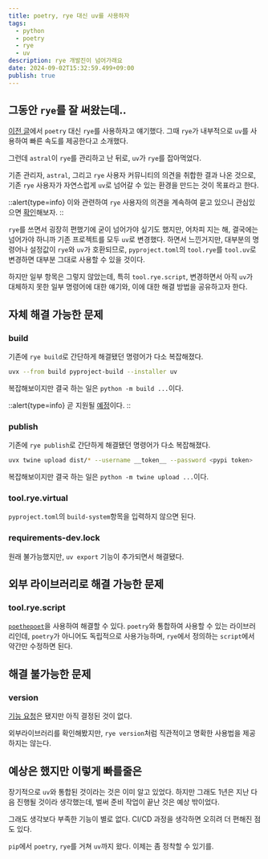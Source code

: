 ```yaml
---
title: poetry, rye 대신 uv를 사용하자
tags:
  - python
  - poetry
  - rye
  - uv
description: rye 개발진이 넘어가래요
date: 2024-09-02T15:32:59.499+09:00
publish: true
---
```


## 그동안 `rye`를 잘 써왔는데..
[이전 글](/@post/python/use_rye/)에서 `poetry` 대신 `rye`를 사용하자고 얘기했다.
그때 `rye`가 내부적으로 `uv`를 사용하여 빠른 속도를 제공한다고 소개했다.

그런데 `astral`이 `rye`를 관리하고 난 뒤로, `uv`가 `rye`를 잡아먹었다.


기존 관리자, `astral`, 그리고 `rye` 사용자 커뮤니티의 의견을 취합한 결과 나온 것으로,
기존 `rye` 사용자가 자연스럽게 `uv`로 넘어갈 수 있는 환경을 만드는 것이 목표라고 한다.

::alert{type=info}
이와 관련하여 `rye` 사용자의 의견을 계속하여 묻고 있으니 관심있으면 [확인](https://github.com/astral-sh/rye/discussions/1342)해보자.
::

`rye`를 쓰면서 굉장히 편했기에 굳이 넘어가야 싶기도 했지만,
어차피 지는 해, 결국에는 넘어가야 하니까 기존 프로젝트를 모두 `uv`로 변경했다.
하면서 느낀거지만, 대부분의 명령어나 설정값이 `rye`와 `uv`가 호환되므로,
`pyproject.toml`의 `tool.rye`를 `tool.uv`로 변경하면 대부분 그대로 사용할 수 있을 것이다.

하지만 일부 항목은 그렇지 않았는데, 특히 `tool.rye.script`,
변경하면서 아직 `uv`가 대체하지 못한 일부 명령어에 대한 얘기와, 이에 대한 해결 방법을 공유하고자 한다.


## 자체 해결 가능한 문제
### build
기존에 `rye build`로 간단하게 해결됐던 명령어가 다소 복잡해졌다.
```bash
uvx --from build pyproject-build --installer uv
```
복잡해보이지만 결국 하는 일은 `python -m build ...`이다.

::alert{type=info}
곧 지원될 [예정](https://github.com/astral-sh/uv/pull/6895)이다.
::

### publish
기존에 `rye publish`로 간단하게 해결됐던 명령어가 다소 복잡해졌다.
```bash
uvx twine upload dist/* --username __token__ --password <pypi token>
```
복잡해보이지만 결국 하는 일은 `python -m twine upload ...`이다.

### tool.rye.virtual
`pyproject.toml`의 `build-system`항목을 입력하지 않으면 된다.

### requirements-dev.lock
원래 불가능했지만, `uv export` 기능이 추가되면서 해결됐다.

## 외부 라이브러리로 해결 가능한 문제
### tool.rye.script
[`poethepoet`](https://poethepoet.natn.io/)을 사용하여 해결할 수 있다.
`poetry`와 통합하여 사용할 수 있는 라이브러리인데,
`poetry`가 아니어도 독립적으로 사용가능하며,
`rye`에서 정의하는 `script`에서 약간만 수정하면 된다.

## 해결 불가능한 문제
### version
[기능 요청](https://github.com/astral-sh/uv/issues/6298)은 됐지만 아직 결정된 것이 없다.

외부라이브러리를 확인해봤지만, `rye version`처럼 직관적이고 명확한 사용법을 제공하지는 않는다.

## 예상은 했지만 이렇게 빠를줄은
장기적으로 `uv`와 통합된 것이라는 것은 이미 알고 있었다.
하지만 그래도 1년은 지난 다음 진행될 것이라 생각했는데,
벌써 준비 작업이 끝난 것은 예상 밖이었다.

그래도 생각보다 부족한 기능이 별로 없다.
CI/CD 과정을 생각하면 오히려 더 편해진 점도 있다.

`pip`에서 `poetry`, `rye`를 거쳐 `uv`까지 왔다.
이제는 좀 정착할 수 있기를.